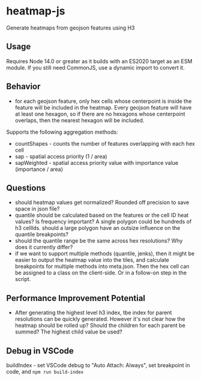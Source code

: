 # heatmap-js

Generate heatmaps from geojson features using H3

## Usage

Requires Node 14.0 or greater as it builds with an ES2020 target as an ESM module. If you still need CommonJS, use a dynamic import to convert it.

## Behavior

- for each geojson feature, only hex cells whose centerpoint is inside the feature will be included in the heatmap.  Every geojson feature will have at least one hexagon, so if there are no hexagons whose centerpoint overlaps, then the nearest hexagon will be included.

Supports the following aggregation methods:
- countShapes - counts the number of features overlapping with each hex cell
- sap - spatial access priority (1 / area)
- sapWeighted - spatial access priority value with importance value (importance / area)

## Questions

* should heatmap values get normalized?  Rounded off precision to save space in json file?
* quantile should be calculated based on the features or the cell ID heat values? Is frequency important?  A single polygon could be hundreds of h3 cellIds.  should a large polygon have an outsize influence on the quantile breakpoints?
* should the quantile range be the same across hex resolutions?  Why does it currently differ?
* if we want to support multiple methods (quantile, jenks), then it might be easier to output the heatmap value into the tiles, and calculate breakpoints for multiple methods into meta.json.  Then the hex cell can be assigned to a class on the client-side.  Or in a follow-on step in the script.

## Performance Improvement Potential

* After generating the highest level h3 index, tbe index for parent resolutions can be quickly generated.  However it's not clear how the heatmap should be rolled up?  Should the children for each parent be summed?  The highest child value be used?

## Debug in VSCode

buildIndex - set VSCode debug to "Auto Attach: Always", set breakpoint in code, and `npm run build-index`
